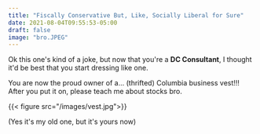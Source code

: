 ```yaml
---
title: "Fiscally Conservative But, Like, Socially Liberal for Sure"
date: 2021-08-04T09:55:53-05:00
draft: false
image: "bro.JPEG"
---
```

Ok this one's kind of a joke, but now that you're a **DC Consultant**, I thought it'd be best that you start dressing like one.

You are now the proud owner of a... (thrifted) Columbia business vest!!! After you put it on, please teach me about stocks bro.

{{< figure src="/images/vest.jpg">}}

(Yes it's my old one, but it's yours now)

